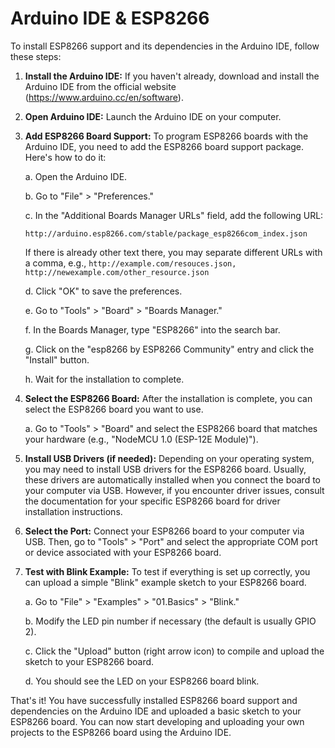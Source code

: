 # Arduino IDE & ESP8266

To install ESP8266 support and its dependencies in the Arduino IDE, follow these steps:

1. **Install the Arduino IDE:**
   If you haven't already, download and install the Arduino IDE from the official website (https://www.arduino.cc/en/software).

2. **Open Arduino IDE:**
   Launch the Arduino IDE on your computer.

3. **Add ESP8266 Board Support:**
   To program ESP8266 boards with the Arduino IDE, you need to add the ESP8266 board support package. Here's how to do it:

   a. Open the Arduino IDE.

   b. Go to "File" > "Preferences."

   c. In the "Additional Boards Manager URLs" field, add the following URL:
      ```
      http://arduino.esp8266.com/stable/package_esp8266com_index.json
      ```
      If there is already other text there, you may separate different URLs with a comma, e.g., `http://example.com/resouces.json, http://newexample.com/other_resource.json`
   
   d. Click "OK" to save the preferences.

   e. Go to "Tools" > "Board" > "Boards Manager."

   f. In the Boards Manager, type "ESP8266" into the search bar.

   g. Click on the "esp8266 by ESP8266 Community" entry and click the "Install" button.

   h. Wait for the installation to complete.

5. **Select the ESP8266 Board:**
   After the installation is complete, you can select the ESP8266 board you want to use. 

   a. Go to "Tools" > "Board" and select the ESP8266 board that matches your hardware (e.g., "NodeMCU 1.0 (ESP-12E Module)").

6. **Install USB Drivers (if needed):**
   Depending on your operating system, you may need to install USB drivers for the ESP8266 board. Usually, these drivers are automatically installed when you connect the board to your computer via USB. However, if you encounter driver issues, consult the documentation for your specific ESP8266 board for driver installation instructions.

7. **Select the Port:**
   Connect your ESP8266 board to your computer via USB. Then, go to "Tools" > "Port" and select the appropriate COM port or device associated with your ESP8266 board.

8. **Test with Blink Example:**
   To test if everything is set up correctly, you can upload a simple "Blink" example sketch to your ESP8266 board.

   a. Go to "File" > "Examples" > "01.Basics" > "Blink."

   b. Modify the LED pin number if necessary (the default is usually GPIO 2).

   c. Click the "Upload" button (right arrow icon) to compile and upload the sketch to your ESP8266 board.

   d. You should see the LED on your ESP8266 board blink.

That's it! You have successfully installed ESP8266 board support and dependencies on the Arduino IDE and uploaded a basic sketch to your ESP8266 board. You can now start developing and uploading your own projects to the ESP8266 board using the Arduino IDE.
